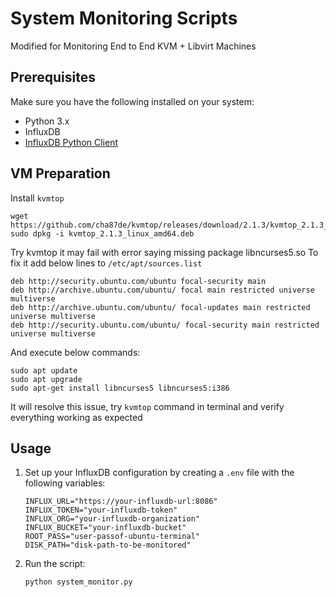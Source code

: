# System Monitoring Scripts

Modified for Monitoring End to End KVM + Libvirt Machines

## Prerequisites

Make sure you have the following installed on your system:

- Python 3.x
- InfluxDB
- [InfluxDB Python Client](https://github.com/influxdata/influxdb-client-python)

## VM Preparation

Install `kvmtop`
```commandline
wget https://github.com/cha87de/kvmtop/releases/download/2.1.3/kvmtop_2.1.3_linux_amd64.deb
sudo dpkg -i kvmtop_2.1.3_linux_amd64.deb
```
Try kvmtop it may fail with error saying missing package libncurses5.so
To fix it add below lines to `/etc/apt/sources.list` 
```commandline
deb http://security.ubuntu.com/ubuntu focal-security main
deb http://archive.ubuntu.com/ubuntu/ focal main restricted universe multiverse
deb http://archive.ubuntu.com/ubuntu/ focal-updates main restricted universe multiverse
deb http://security.ubuntu.com/ubuntu/ focal-security main restricted universe multiverse
```
And execute below commands:
```commandline
sudo apt update
sudo apt upgrade
sudo apt-get install libncurses5 libncurses5:i386
```
It will resolve this issue, try `kvmtop` command in terminal and verify everything working as expected


## Usage

1. Set up your InfluxDB configuration by creating a `.env` file with the following variables:

    ```env
    INFLUX_URL="https://your-influxdb-url:8086"
    INFLUX_TOKEN="your-influxdb-token"
    INFLUX_ORG="your-influxdb-organization"
    INFLUX_BUCKET="your-influxdb-bucket"
    ROOT_PASS="user-passof-ubuntu-terminal"
    DISK_PATH="disk-path-to-be-monitored"
    ```
2. Run the script:

    ```bash
    python system_monitor.py
    ```


